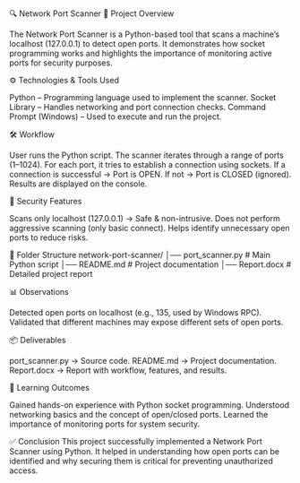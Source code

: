🔍 Network Port Scanner
  📌 Project Overview

   The Network Port Scanner is a Python-based tool that scans a machine’s localhost (127.0.0.1) to detect open ports. 
   It demonstrates how socket programming works and highlights the importance of monitoring active ports for security purposes.

  ⚙️ Technologies & Tools Used
  
  Python – Programming language used to implement the scanner.
  Socket Library – Handles networking and port connection checks.
  Command Prompt (Windows) – Used to execute and run the project.

 🛠️ Workflow

  User runs the Python script.
  The scanner iterates through a range of ports (1–1024).
  For each port, it tries to establish a connection using sockets.
  If a connection is successful → Port is OPEN.
  If not → Port is CLOSED (ignored).
  Results are displayed on the console.

🔐 Security Features

Scans only localhost (127.0.0.1) → Safe & non-intrusive.
Does not perform aggressive scanning (only basic connect).
Helps identify unnecessary open ports to reduce risks.

📂 Folder Structure
network-port-scanner/
│── port_scanner.py      # Main Python script
│── README.md            # Project documentation
│── Report.docx          # Detailed project report

📊 Observations

Detected open ports on localhost (e.g., 135, used by Windows RPC).
Validated that different machines may expose different sets of open ports.

📦 Deliverables

port_scanner.py → Source code.
README.md → Project documentation.
Report.docx → Report with workflow, features, and results.

🎯 Learning Outcomes

Gained hands-on experience with Python socket programming.
Understood networking basics and the concept of open/closed ports.
Learned the importance of monitoring ports for system security.

✅ Conclusion
This project successfully implemented a Network Port Scanner using Python.
It helped in understanding how open ports can be identified and why securing them is critical for preventing unauthorized access.
